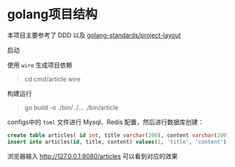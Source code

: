 # golang项目结构

本项目主要参考了 DDD 以及 [golang-standards/project-layout](https://github.com/golang-standards/project-layout)

启动

使用 `wire` 生成项目依赖
> cd cmd/article
> wire

构建运行
> go build -o ./bin/ ./...
> ./bin/article

configs中的 `toml` 文件进行 Mysql、Redis 配置，然后进行数据库创建：
```sql
create table articles( id int, title varchar(200), content varchar(200));
insert into articles(id, title, content) values(1, 'title', 'content');
```

浏览器输入 http://127.0.0.1:8080/articles 可以看到对应的效果